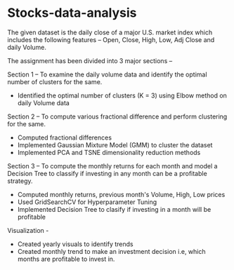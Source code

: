 # Stocks-data-analysis

The given dataset is the daily close of a major U.S. market index which includes the following features – Open,
Close, High, Low, Adj Close and daily Volume.

The assignment has been divided into 3 major sections –

Section 1 – To examine the daily volume data and identify the optimal number of clusters for the same.
  - Identified the optimal number of clusters (K = 3) using Elbow method on daily Volume data

Section 2 – To compute various fractional difference and perform clustering for the same.
  - Computed fractional differences
  - Implemented Gaussian Mixture Model (GMM) to cluster the dataset
  - Implemented PCA and TSNE dimensionality reduction methods

Section 3 – To compute the monthly returns for each month and model a Decision Tree to classify if investing in
any month can be a profitable strategy.
  - Computed monthly returns, previous month's Volume, High, Low prices
  - Used GridSearchCV for Hyperparameter Tuning
  - Implemented Decision Tree to clasify if investing in a month will be profitable

Visualization - 
  - Created yearly visuals to identify trends
  - Created monthly trend to make an investment decision i.e, which months are profitable to invest in.
